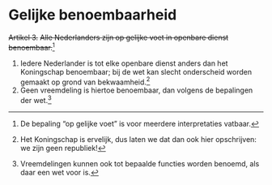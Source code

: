 # Gelijke benoembaarheid
~~Artikel 3.~~
~~Alle Nederlanders zijn op gelijke voet in openbare dienst benoembaar.~~[^1]

1. Iedere Nederlander is tot elke openbare dienst anders dan het Koningschap benoembaar; bij de wet kan slecht onderscheid worden gemaakt op grond van bekwaamheid.[^2]
2. Geen vreemdeling is hiertoe benoembaar, dan volgens de bepalingen der wet.[^3]

[^1]: De bepaling “op gelijke voet” is voor meerdere interpretaties vatbaar.
[^2]: Het Koningschap is ervelijk, dus laten we dat dan ook hier opschrijven: we zijn geen republiek!
[^3]: Vreemdelingen kunnen ook tot bepaalde functies worden benoemd, als daar een wet voor is.
